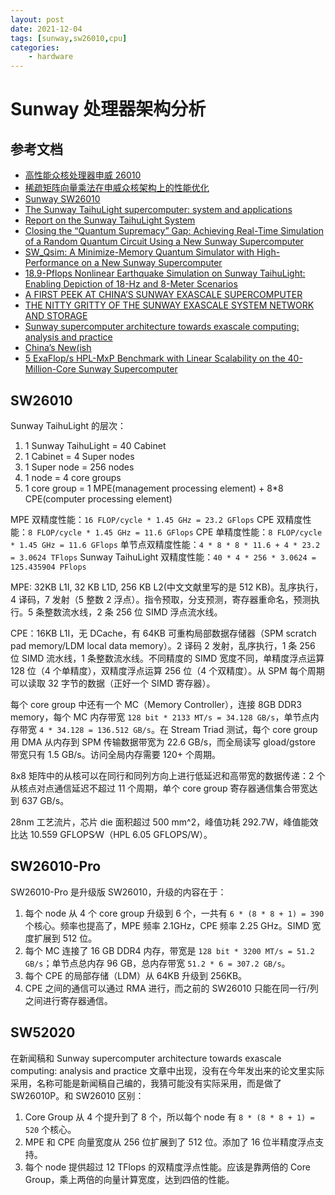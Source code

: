 ```yaml
---
layout: post
date: 2021-12-04
tags: [sunway,sw26010,cpu]
categories:
    - hardware
---
```


# Sunway 处理器架构分析

## 参考文档

- [高性能众核处理器申威 26010](https://crad.ict.ac.cn/CN/10.7544/issn1000-1239.2021.20201041)
- [稀疏矩阵向量乘法在申威众核架构上的性能优化](https://cjc.ict.ac.cn/online/onlinepaper/lyy-202065163512.pdf)
- [Sunway SW26010](https://en.wikipedia.org/wiki/Sunway_SW26010)
- [The Sunway TaihuLight supercomputer: system and applications](https://link.springer.com/content/pdf/10.1007/s11432-016-5588-7.pdf)
- [Report on the Sunway TaihuLight System](https://www.netlib.org/utk/people/JackDongarra/PAPERS/sunway-report-2016.pdf)
- [Closing the “Quantum Supremacy” Gap: Achieving Real-Time Simulation of a Random Quantum Circuit Using a New Sunway Supercomputer](https://dl.acm.org/doi/pdf/10.1145/3458817.3487399)
- [SW_Qsim: A Minimize-Memory Quantum Simulator with High-Performance on a New Sunway Supercomputer](https://dl.acm.org/doi/pdf/10.1145/3458817.3476161)
- [18.9-Pflops Nonlinear Earthquake Simulation on Sunway TaihuLight: Enabling Depiction of 18-Hz and 8-Meter Scenarios](https://dl.acm.org/doi/pdf/10.1145/3126908.3126910)
- [A FIRST PEEK AT CHINA’S SUNWAY EXASCALE SUPERCOMPUTER](https://www.nextplatform.com/2021/02/10/a-sneak-peek-at-chinas-sunway-exascale-supercomputer/)
- [THE NITTY GRITTY OF THE SUNWAY EXASCALE SYSTEM NETWORK AND STORAGE](https://www.nextplatform.com/2021/03/10/the-nitty-gritty-of-the-sunway-exascale-system-network-and-storage/)
- [Sunway supercomputer architecture towards exascale computing: analysis and practice](https://www.sciengine.com/publisher/scp/journal/SCIS/64/4/10.1007/s11432-020-3104-7?slug=fulltext)
- [China’s New(ish](https://chipsandcheese.com/2023/11/20/chinas-newish-sw26010-pro-supercomputer-at-sc23/)
- [5 ExaFlop/s HPL-MxP Benchmark with Linear Scalability on the 40-Million-Core Sunway Supercomputer](https://dl.acm.org/doi/abs/10.1145/3581784.3607030)

## SW26010

Sunway TaihuLight 的层次：

1. 1 Sunway TaihuLight = 40 Cabinet
2. 1 Cabinet = 4 Super nodes
3. 1 Super node = 256 nodes
4. 1 node = 4 core groups
5. 1 core group = 1 MPE(management processing element) + 8*8 CPE(computer processing element)

MPE 双精度性能：`16 FLOP/cycle * 1.45 GHz = 23.2 GFlops`
CPE 双精度性能：`8 FLOP/cycle * 1.45 GHz = 11.6 GFlops`
CPE 单精度性能：`8 FLOP/cycle * 1.45 GHz = 11.6 GFlops`
单节点双精度性能：`4 * 8 * 8 * 11.6 + 4 * 23.2 = 3.0624 TFlops`
Sunway TaihuLight 双精度性能：`40 * 4 * 256 * 3.0624 = 125.435904 PFlops`

MPE: 32KB L1I, 32 KB L1D, 256 KB L2(中文文献里写的是 512 KB)。乱序执行，4 译码，7 发射（5 整数 2 浮点）。指令预取，分支预测，寄存器重命名，预测执行。5 条整数流水线，2 条 256 位 SIMD 浮点流水线。

CPE：16KB L1I，无 DCache，有 64KB 可重构局部数据存储器（SPM scratch pad memory/LDM local data memory）。2 译码 2 发射，乱序执行，1 条 256 位 SIMD 流水线，1 条整数流水线。不同精度的 SIMD 宽度不同，单精度浮点运算 128 位（4 个单精度），双精度浮点运算 256 位（4 个双精度）。从 SPM 每个周期可以读取 32 字节的数据（正好一个 SIMD 寄存器）。

每个 core group 中还有一个 MC（Memory Controller），连接 8GB DDR3 memory，每个 MC 内存带宽 `128 bit * 2133 MT/s = 34.128 GB/s`，单节点内存带宽 `4 * 34.128 = 136.512 GB/s`。在 Stream Triad 测试，每个 core group 用 DMA 从内存到 SPM 传输数据带宽为 22.6 GB/s，而全局读写 gload/gstore 带宽只有 1.5 GB/s。访问全局内存需要 120+ 个周期。

8x8 矩阵中的从核可以在同行和同列方向上进行低延迟和高带宽的数据传递：2 个从核点对点通信延迟不超过 11 个周期，单个 core group 寄存器通信集合带宽达到 637 GB/s。

28nm 工艺流片，芯片 die 面积超过 500 mm^2，峰值功耗 292.7W，峰值能效比达 10.559 GFLOPS∕W（HPL 6.05 GFLOPS/W）。

## SW26010-Pro

SW26010-Pro 是升级版 SW26010，升级的内容在于：

1. 每个 node 从 4 个 core group 升级到 6 个，一共有 `6 * (8 * 8 + 1) = 390` 个核心。频率也提高了，MPE 频率 2.1GHz，CPE 频率 2.25 GHz。SIMD 宽度扩展到 512 位。
2. 每个 MC 连接了 16 GB DDR4 内存，带宽是 `128 bit * 3200 MT/s = 51.2 GB/s`；单节点总内存 96 GB，总内存带宽 `51.2 * 6 = 307.2 GB/s`。
3. 每个 CPE 的局部存储（LDM）从 64KB 升级到 256KB。
4. CPE 之间的通信可以通过 RMA 进行，而之前的 SW26010 只能在同一行/列之间进行寄存器通信。

## SW52020

在新闻稿和 Sunway supercomputer architecture towards exascale computing: analysis and practice 文章中出现，没有在今年发出来的论文里实际采用，名称可能是新闻稿自己编的，我猜可能没有实际采用，而是做了 SW26010P。和 SW26010 区别：

1. Core Group 从 4 个提升到了 8 个，所以每个 node 有 `8 * (8 * 8 + 1) = 520` 个核心。
2. MPE 和 CPE 向量宽度从 256 位扩展到了 512 位。添加了 16 位半精度浮点支持。
3. 每个 node 提供超过 12 TFlops 的双精度浮点性能。应该是靠两倍的 Core Group，乘上两倍的向量计算宽度，达到四倍的性能。